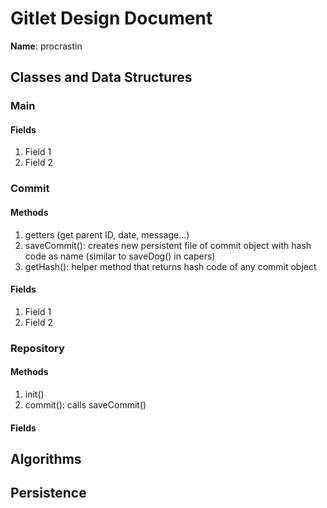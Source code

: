 # Gitlet Design Document

**Name**: procrastin

## Classes and Data Structures

### Main

#### Fields

1. Field 1
2. Field 2


### Commit
#### Methods
1. getters (get parent ID, date, message...)
2. saveCommit(): creates new persistent file of commit object with hash code as name (similar to saveDog() in capers)
3. getHash(): helper method that returns hash code of any commit object

#### Fields

1. Field 1
2. Field 2


### Repository
#### Methods
1. init()
2. commit(): calls saveCommit() 

#### Fields

## Algorithms

## Persistence

